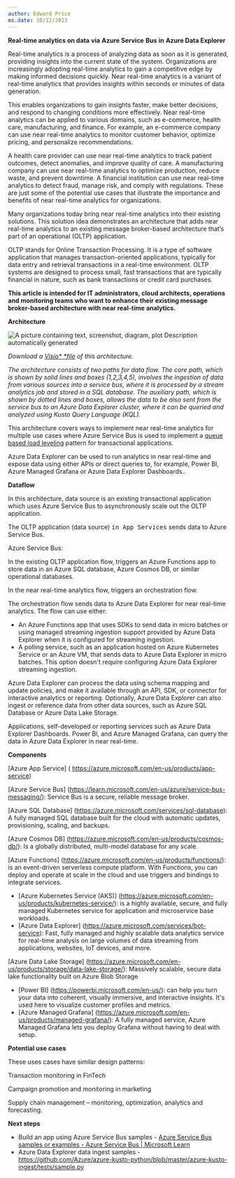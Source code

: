 ```yaml
---
author: Edward Price
ms.date: 10/12/2023
---
```

**Real-time analytics on data** **via** **Azure Service** **Bus** **in** **Azure Data Explorer**

Real-time analytics is a process of analyzing data as soon as it is generated, providing insights into the current state of the system. Organizations are increasingly adopting real-time analytics to gain a competitive edge by making informed decisions quickly. Near real-time analytics is a variant of real-time analytics that provides insights within seconds or minutes of data generation. 

This enables organizations to gain insights faster, make better decisions, and respond to changing conditions more effectively. Near real-time analytics can be applied to various domains, such as e-commerce, health care, manufacturing, and finance. For example, an e-commerce company can use near real-time analytics to monitor customer behavior, optimize pricing, and personalize recommendations. 

A health care provider can use near real-time analytics to track patient outcomes, detect anomalies, and improve quality of care. A manufacturing company can use near real-time analytics to optimize production, reduce waste, and prevent downtime. A financial institution can use near real-time analytics to detect fraud, manage risk, and comply with regulations. These are just some of the potential use cases that illustrate the importance and benefits of near real-time analytics for organizations.

Many organizations today bring near real-time analytics into their existing solutions. This solution idea demonstrates an architecture that adds near real-time analytics to an existing message broker-based architecture that’s part of an operational (OLTP) application.

OLTP stands for Online Transaction Processing. It is a type of software application that manages transaction-oriented applications, typically for data entry and retrieval transactions in a real-time environment. OLTP systems are designed to process small, fast transactions that are typically financial in nature, such as bank transactions or credit card purchases.

**This article is intended for IT administrators, cloud architects, operations and monitoring teams who want to enhance their existing message broker-based architecture with near real-time** **analytics.**

**Architecture**

![A picture containing text, screenshot, diagram, plot  Description automatically generated](media/image3.png)

*Download a [Visio* *file](https://arch-center.azureedge.net/[filename].vsdx) of this architecture.*

*The architecture consists of two paths for data flow. The core path, which is shown by solid lines and boxes (1,2,3,4,5), involves the ingestion of data from various sources into a service bus, where it is processed by a stream analytics job and stored in a SQL database. The auxiliary path, which is shown by dotted lines and boxes, allows the data to be also sent from the service bus to an Azure Data Explorer cluster, where it can be queried and analyzed using Kusto Query Language (KQL).*

This architecture covers ways to implement near real-time analytics for multiple use cases where Azure Service Bus is used to implement a [queue based load leveling](https://learn.microsoft.com/en-us/azure/architecture/patterns/queue-based-load-leveling) pattern for transactional applications.

Azure Data Explorer can be used to run analytics in near real-time and expose data using either APIs or direct queries to, for example, Power BI, Azure Managed Grafana or Azure Data Explorer Dashboards..

**Dataflow**

In this architecture, data source is an existing transactional application which uses Azure Service Bus to asynchronously scale out the OLTP application.

The OLTP application (data source) <kbd>in App Services</kbd> sends data to Azure Service Bus.

Azure Service Bus:

In the existing OLTP application flow, triggers an Azure Functions app to store data in an Azure SQL database, Azure Cosmos DB, or similar operational databases.

In the near real-time analytics flow, triggers an orchestration flow.

The orchestration flow sends data to Azure Data Explorer for near real-time analytics. The flow can use either:

- An Azure Functions app that uses SDKs to send data in micro batches or using managed streaming ingestion support provided by Azure Data Explorer when it is configured for streaming ingestion.
- A polling service, such as an application hosted on Azure Kubernetes Service or an Azure VM, that sends data to Azure Data Explorer in micro batches. This option doesn't require configuring Azure Data Explorer streaming ingestion.

Azure Data Explorer can process the data using schema mapping and update policies, and make it available through an API, SDK, or connector for interactive analytics or reporting. Optionally, Azure Data Explorer can also ingest or reference data from other data sources, such as Azure SQL Database or Azure Data Lake Storage.

Applications, self-developed or reporting services such as Azure Data Explorer Dashboards. Power Bl, and Azure Managed Grafana, can query the data in Azure Data Explorer in near real-time.

**Components**

[Azure App Service] ( https://azure.microsoft.com/en-us/products/app-service)

[Azure Service Bus] (https://learn.microsoft.com/en-us/azure/service-bus-messaging/): Service Bus is a secure, reliable message broker.

[Azure SQL Database] (https://azure.microsoft.com/services/sql-database): A fully managed SQL database built for the cloud with automatic updates, provisioning, scaling, and backups.

[Azure Cosmos DB] (https://azure.microsoft.com/en-us/products/cosmos-db/): Is a globally distributed, multi-model database for any scale.

[Azure Functions] (https://azure.microsoft.com/en-us/products/functions/): is an event-driven serverless compute platform. With Functions, you can deploy and operate at scale in the cloud and use triggers and bindings to integrate services.

- [Azure Kubernetes Service (AKS)] (https://azure.microsoft.com/en-us/products/kubernetes-service/): is a highly available, secure, and fully managed Kubernetes service for application and microservice base workloads.
- [Azure Data Explorer] (https://azure.microsoft.com/services/bot-service): Fast, fully managed and highly scalable data analytics service for real-time analysis on large volumes of data streaming from applications, websites, IoT devices, and more.

[Azure Data Lake Storage] (https://azure.microsoft.com/en-us/products/storage/data-lake-storage/): Massively scalable, secure data lake functionality built on Azure Blob Storage

- [Power BI] (https://powerbi.microsoft.com/en-us/): can help you turn your data into coherent, visually immersive, and interactive insights. It's used here to visualize customer profiles and metrics.
- [Azure Managed Grafana] (https://azure.microsoft.com/en-us/products/managed-grafana/): A fully managed service, Azure Managed Grafana lets you deploy Grafana without having to deal with setup.

**Potential use cases**

These uses cases have similar design patterns:

Transaction monitoring in FinTech

Campaign promotion and monitoring in marketing

Supply chain management – monitoring, optimization, analytics and forecasting.

**Next steps**

- Build an app using Azure Service Bus samples - [Azure Service Bus samples or examples - Azure Service Bus | Microsoft Learn](https://learn.microsoft.com/en-us/azure/service-bus-messaging/service-bus-samples)
- Azure Data Explorer data ingest samples - <https://github.com/Azure/azure-kusto-python/blob/master/azure-kusto-ingest/tests/sample.py>

